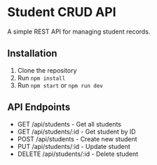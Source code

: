 # Student CRUD API

A simple REST API for managing student records.

## Installation
1. Clone the repository
2. Run `npm install`
3. Run `npm start` or `npm run dev`

## API Endpoints
- GET /api/students - Get all students
- GET /api/students/:id - Get student by ID
- POST /api/students - Create new student
- PUT /api/students/:id - Update student
- DELETE /api/students/:id - Delete student